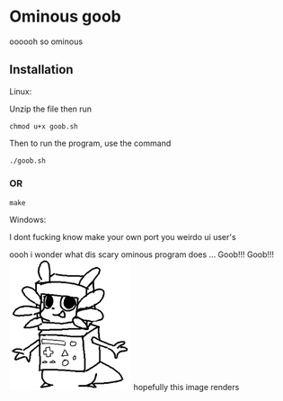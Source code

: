 # Ominous goob

oooooh so ominous

 ## Installation
Linux:

 Unzip the file then run

 
 ```
chmod u+x goob.sh
```

Then to run the program, use the command 

 ```
./goob.sh
```

### OR

```
make
```
Windows:

I dont fucking know make your own port you weirdo ui user's

oooh i wonder what dis scary ominous program does ... 
Goob!!!
Goob!!!
<img src="scug.png">
hopefully this image renders
